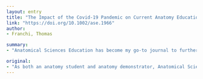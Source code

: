 ```yaml
---
layout: entry
title: "The Impact of the Covid-19 Pandemic on Current Anatomy Education and Future Careers: A Student's Perspective"
link: "https://doi.org/10.1002/ase.1966"
author:
- Franchi, Thomas

summary:
- "Anatomical Sciences Education has become my go-to journal to further my knowledge of the latest developments in anatomy education, innovations in pedagogical practice, and perspectives on current affairs in the field. Anatomal Sciences education has become a journal for an anatomy student and anatomy demonstrator. The journal is a way to further her knowledge of current affairs. the field of anatomy education has been the focus of anatomical sciences education. In the field, the field has become the field's main focus is on anatomy education and the latest advances in anatomy is becoming my go to journal. As both an anatomy students and an anatomy."

original:
- "As both an anatomy student and anatomy demonstrator, Anatomical Sciences Education has become my go-to journal to further my knowledge of the latest developments in anatomy education, innovations in pedagogical practice, and indeed perspectives on current affairs in the field."
---
```


